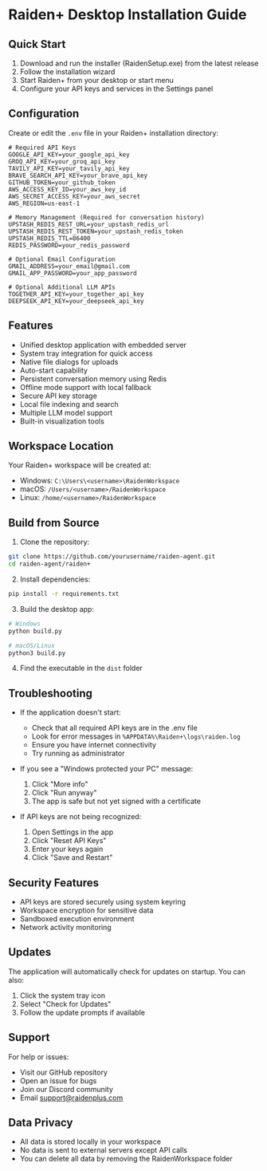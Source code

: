 # Raiden+ Desktop Installation Guide

## Quick Start
1. Download and run the installer (RaidenSetup.exe) from the latest release
2. Follow the installation wizard
3. Start Raiden+ from your desktop or start menu
4. Configure your API keys and services in the Settings panel

## Configuration
Create or edit the `.env` file in your Raiden+ installation directory:

```env
# Required API Keys
GOOGLE_API_KEY=your_google_api_key
GROQ_API_KEY=your_groq_api_key
TAVILY_API_KEY=your_tavily_api_key
BRAVE_SEARCH_API_KEY=your_brave_api_key
GITHUB_TOKEN=your_github_token
AWS_ACCESS_KEY_ID=your_aws_key_id
AWS_SECRET_ACCESS_KEY=your_aws_secret
AWS_REGION=us-east-1

# Memory Management (Required for conversation history)
UPSTASH_REDIS_REST_URL=your_upstash_redis_url
UPSTASH_REDIS_REST_TOKEN=your_upstash_redis_token
UPSTASH_REDIS_TTL=86400
REDIS_PASSWORD=your_redis_password

# Optional Email Configuration
GMAIL_ADDRESS=your_email@gmail.com
GMAIL_APP_PASSWORD=your_app_password

# Optional Additional LLM APIs
TOGETHER_API_KEY=your_together_api_key
DEEPSEEK_API_KEY=your_deepseek_api_key
```

## Features
- Unified desktop application with embedded server
- System tray integration for quick access
- Native file dialogs for uploads
- Auto-start capability
- Persistent conversation memory using Redis
- Offline mode support with local fallback
- Secure API key storage
- Local file indexing and search
- Multiple LLM model support
- Built-in visualization tools

## Workspace Location
Your Raiden+ workspace will be created at:
- Windows: `C:\Users\<username>\RaidenWorkspace`
- macOS: `/Users/<username>/RaidenWorkspace`
- Linux: `/home/<username>/RaidenWorkspace`

## Build from Source
1. Clone the repository:
```bash
git clone https://github.com/yourusername/raiden-agent.git
cd raiden-agent/raiden+
```

2. Install dependencies:
```bash
pip install -r requirements.txt
```

3. Build the desktop app:
```bash
# Windows
python build.py

# macOS/Linux
python3 build.py
```

4. Find the executable in the `dist` folder

## Troubleshooting
- If the application doesn't start:
  - Check that all required API keys are in the .env file
  - Look for error messages in `%APPDATA%\Raiden+\logs\raiden.log`
  - Ensure you have internet connectivity
  - Try running as administrator

- If you see a "Windows protected your PC" message:
  1. Click "More info"
  2. Click "Run anyway"
  3. The app is safe but not yet signed with a certificate

- If API keys are not being recognized:
  1. Open Settings in the app
  2. Click "Reset API Keys"
  3. Enter your keys again
  4. Click "Save and Restart"

## Security Features
- API keys are stored securely using system keyring
- Workspace encryption for sensitive data
- Sandboxed execution environment
- Network activity monitoring

## Updates
The application will automatically check for updates on startup. You can also:
1. Click the system tray icon
2. Select "Check for Updates"
3. Follow the update prompts if available

## Support
For help or issues:
- Visit our GitHub repository
- Open an issue for bugs
- Join our Discord community
- Email support@raidenplus.com

## Data Privacy
- All data is stored locally in your workspace
- No data is sent to external servers except API calls
- You can delete all data by removing the RaidenWorkspace folder
